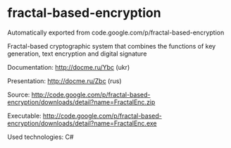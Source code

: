 # fractal-based-encryption
Automatically exported from code.google.com/p/fractal-based-encryption

Fractal-based cryptographic system that combines the functions of key generation, text encryption and digital signature

Documentation: http://docme.ru/Ybc (ukr)

Presentation: http://docme.ru/Zbc (rus)

Source: http://code.google.com/p/fractal-based-encryption/downloads/detail?name=FractalEnc.zip

Executable: http://code.google.com/p/fractal-based-encryption/downloads/detail?name=FractalEnc.exe

Used technologies: C#

